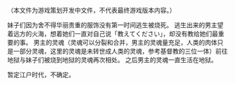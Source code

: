 （本文件为游戏策划开发中文件，不代表最终游戏版本内容。）

妹子们因为舍不得华丽贵重的服饰没有第一时间逃生被烧死。
逃生出来的男主望着远方的火海，想着她们一直对自己说「教えてください」，却没有教给她们最重要的事。
男主的灵魂（灵魂可以分裂和合并，男主的灵魂量充足，人类的肉体只是一部分灵魂，这里的灵魂是未转世成人类的灵魂，参考基督教的三位一体）前往地狱与妹子们被烧到地狱的灵魂再次相处。
之后男主的灵魂一直生活在地狱。

暂定江户时代，不确定。

